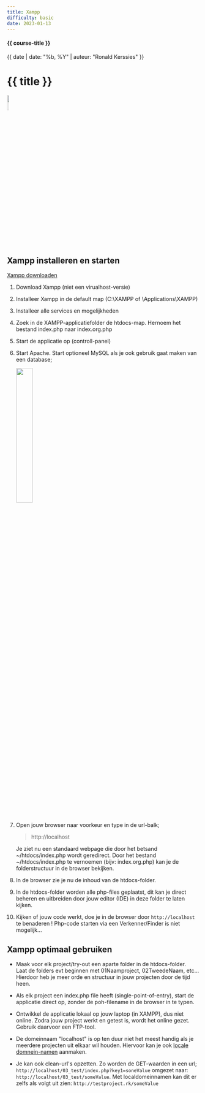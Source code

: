 ```yaml
---
title: Xampp
difficulty: basic
date: 2023-01-13
---
```


#### {{ course-title }}
{{ date | date: "%b, %Y" | auteur: "Ronald Kerssies" }}

# {{ title }}


<img src="{{ '/_assets/_icons/xampp-logo.png' | url }}" style="width:10%;">


## Xampp installeren en starten
[Xampp downloaden]('https://www.apachefriends.org/download.html')

1. Download Xampp (niet een virualhost-versie)
2. Installeer Xampp in de default map (C:\XAMPP  of \Applications\XAMPP)
3. Installeer alle services en mogelijkheden
3. Zoek in de XAMPP-applicatiefolder de htdocs-map. 
  Hernoem het bestand index.php naar index.org.php
4. Start de applicatie op (controll-panel)
5. Start Apache. Start optioneel MySQL als je ook gebruik gaat maken van een database;

   <img src="{{ '/_assets/omgevingen/xampp-start-screen.png' | url }}" style="width:30%;">
   
6. Open jouw browser naar voorkeur en type in de url-balk;
    > http://localhost

    Je ziet nu een standaard webpage die door het betsand ~/htdocs/index.php wordt geredirect.
    Door het bestand ~/htdocs/index.php te vernoemen (bijv: index.org.php) kan je de folderstructuur in de browser bekijken.
7. In de browser zie je nu de inhoud van de htdocs-folder.
8. In de htdocs-folder worden alle php-files geplaatst, dit kan je direct beheren en uitbreiden 
door jouw editor (IDE) in deze folder te laten kijken. 
9. Kijken of jouw code werkt, doe je in de browser door ``http://localhost`` te benaderen !
   Php-code starten via een Verkenner/Finder is niet mogelijk...


## Xampp optimaal gebruiken
* Maak voor elk project/try-out een aparte folder in de htdocs-folder.<br>
    Laat de folders evt beginnen met 01Naamproject, 02TweedeNaam, etc...<br>
    Hierdoor heb je meer orde en structuur in jouw projecten door de tijd heen.

* Als elk project een index.php file heeft (single-point-of-entry), start de applicatie direct op, zonder de poh-filename in de browser in te typen.
* Ontwikkel de applicatie lokaal op jouw laptop (in XAMPP), dus niet online.
  Zodra jouw project werkt en getest is, wordt het online gezet. Gebruik daarvoor een FTP-tool.
* De domeinnaam "localhost" is op ten duur niet het meest handig als je meerdere projecten uit elkaar wil houden.
  Hiervoor kan je ook [locale domnein-namen]('/thema/local-domainnames/') aanmaken. 
* Je kan ook clean-url's opzetten. Zo worden de GET-waarden in een url;
``http://localhost/03_test/index.php?key1=soneValue`` omgezet naar: ``http://localhost/03_test/someValue``.
Met localdomeinnamen kan dit er zelfs als volgt uit zien: ``http://testproject.rk/someValue``

